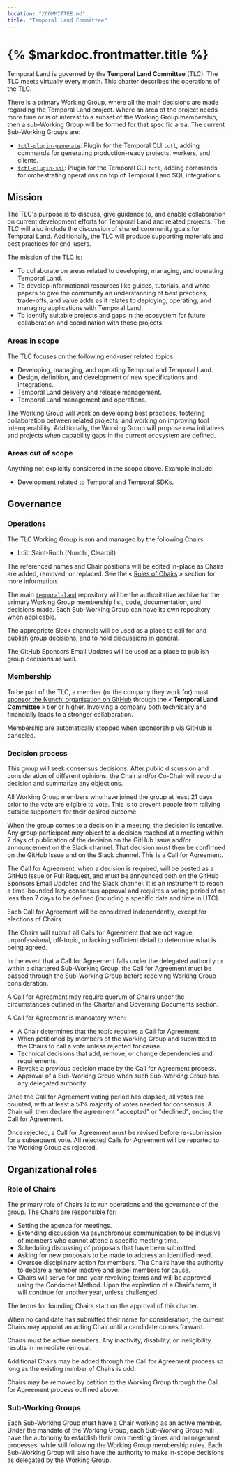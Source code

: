 ```yaml
---
location: "/COMMITTEE.md"
title: "Temporal Land Committee"
---
```


# {% $markdoc.frontmatter.title %}

Temporal Land is governed by the **Temporal Land Committee** (TLC). The TLC meets
virtually every month. This charter describes the operations of the TLC.

There is a primary Working Group, where all the main decisions are made regarding
the Temporal Land project. Where an area of the project needs more time or is of
interest to a subset of the Working Group membership, then a sub-Working Group
will be formed for that specific area. The current Sub-Working Groups are:
- [`tctl-plugin-generate`](https://github.com/nunchistudio/tctl-plugin-generate):
  Plugin for the Temporal CLI `tctl`, adding commands for generating production-ready
  projects, workers, and clients.
- [`tctl-plugin-sql`](https://github.com/nunchistudio/tctl-plugin-sql): Plugin for
  the Temporal CLI `tctl`, adding commands for orchestrating operations on top of
  Temporal Land SQL integrations.

## Mission

The TLC's purpose is to discuss, give guidance to, and enable collaboration on
current development efforts for Temporal Land and related projects. The TLC will
also include the discussion of shared community goals for Temporal Land.
Additionally, the TLC will produce supporting materials and best practices for
end-users.

The mission of the TLC is:
- To collaborate on areas related to developing, managing, and operating Temporal
  Land.
- To develop informational resources like guides, tutorials, and white papers to
  give the community an understanding of best practices, trade-offs, and value
  adds as it relates to deploying, operating, and managing applications with
  Temporal Land.
- To identify suitable projects and gaps in the ecosystem for future collaboration
  and coordination with those projects.

### Areas in scope

The TLC focuses on the following end-user related topics:
- Developing, managing, and operating Temporal and Temporal Land.
- Design, definition, and development of new specifications and integrations.
- Temporal Land delivery and release management.
- Temporal Land management and operations.

The Working Group will work on developing best practices, fostering collaboration
between related projects, and working on improving tool interoperability.
Additionally, the Working Group will propose new initiatives and projects when
capability gaps in the current ecosystem are defined.

### Areas out of scope

Anything not explicitly considered in the scope above. Example include:
- Development related to Temporal and Temporal SDKs.

## Governance

### Operations

The TLC Working Group is run and managed by the following Chairs:
- Loïc Saint-Roch (Nunchi, Clearbit)

The referenced names and Chair positions will be edited in-place as Chairs are
added, removed, or replaced. See the « [Roles of Chairs](#role-of-chairs) »
section for more information.

The main [`temporal-land`](https://github.com/nunchistudio/temporal-land)
repository will be the authoritative archive for the primary Working Group
membership list, code, documentation, and decisions made. Each Sub-Working Group
can have its own repository when applicable.

The appropriate Slack channels will be used as a place to call for and publish
group decisions, and to hold discussions in general.

The GitHub Sponsors Email Updates will be used as a place to publish group
decisions as well.

### Membership

To be part of the TLC, a member (or the company they work for) must [sponsor the
Nunchi organisation on GitHub](https://github.com/sponsors/nunchistudio) through
the « **Temporal Land Committee** » tier or higher. Involving a company both
technically and financially leads to a stronger collaboration.

Membership are automatically stopped when sponsorship via GitHub is canceled.

### Decision process

This group will seek consensus decisions. After public discussion and consideration
of different opinions, the Chair and/or Co-Chair will record a decision and
summarize any objections.

All Working Group members who have joined the group at least 21 days prior to
the vote are eligible to vote. This is to prevent people from rallying outside
supporters for their desired outcome.

When the group comes to a decision in a meeting, the decision is tentative. Any
group participant may object to a decision reached at a meeting within 7 days of
publication of the decision on the GitHub Issue and/or announcement on the Slack
channel. That decision must then be confirmed on the GitHub Issue and on the
Slack channel. This is a Call for Agreement.

The Call for Agreement, when a decision is required, will be posted as a GitHub
Issue or Pull Request, and must be announced both on the GitHub Sponsors Email
Updates and the Slack channel. It is an instrument to reach a time-bounded lazy
consensus approval and requires a voting period of no less than 7 days to be
defined (including a specific date and time in UTC).

Each Call for Agreement will be considered independently, except for elections
of Chairs.

The Chairs will submit all Calls for Agreement that are not vague, unprofessional,
off-topic, or lacking sufficient detail to determine what is being agreed.

In the event that a Call for Agreement falls under the delegated authority or
within a chartered Sub-Working Group, the Call for Agreement must be passed
through the Sub-Working Group before receiving Working Group consideration.

A Call for Agreement may require quorum of Chairs under the circumstances outlined
in the Charter and Governing Documents section.

A Call for Agreement is mandatory when:
- A Chair determines that the topic requires a Call for Agreement.
- When petitioned by members of the Working Group and submitted to the Chairs to
  call a vote unless rejected for cause.
- Technical decisions that add, remove, or change dependencies and requirements.
- Revoke a previous decision made by the Call for Agreement process.
- Approval of a Sub-Working Group when such Sub-Working Group has any delegated
  authority.

Once the Call for Agreement voting period has elapsed, all votes are counted,
with at least a 51% majority of votes needed for consensus. A Chair will then
declare the agreement "accepted" or "declined", ending the Call for Agreement.

Once rejected, a Call for Agreement must be revised before re-submission for a
subsequent vote. All rejected Calls for Agreement will be reported to the Working
Group as rejected.

## Organizational roles

### Role of Chairs

The primary role of Chairs is to run operations and the governance of the group.
The Chairs are responsible for:
- Setting the agenda for meetings.
- Extending discussion via asynchronous communication to be inclusive of members
  who cannot attend a specific meeting time.
- Scheduling discussing of proposals that have been submitted.
- Asking for new proposals to be made to address an identified need.
- Oversee disciplinary action for members. The Chairs have the authority to
  declare a member inactive and expel members for cause.
- Chairs will serve for one-year revolving terms and will be approved using the
  Condorcet Method. Upon the expiration of a Chair’s term, it will continue for
  another year, unless challenged.

The terms for founding Chairs start on the approval of this charter.

When no candidate has submitted their name for consideration, the current Chairs
may appoint an acting Chair until a candidate comes forward.

Chairs must be active members. Any inactivity, disability, or ineligibility results
in immediate removal.

Additional Chairs may be added through the Call for Agreement process so long as
the existing number of Chairs is odd.

Chairs may be removed by petition to the Working Group through the Call for
Agreement process outlined above.

### Sub-Working Groups

Each Sub-Working Group must have a Chair working as an active member. Under the
mandate of the Working Group, each Sub-Working Group will have the autonomy to
establish their own meeting times and management processes, while still following
the Working Group membership rules. Each Sub-Working Group will also have the
authority to make in-scope decisions as delegated by the Working Group.
